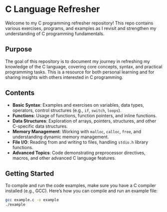 # C Language Refresher

Welcome to my C programming refresher repository! This repo contains various exercises, programs, and examples as I revisit and strengthen my understanding of C programming fundamentals.

## Purpose

The goal of this repository is to document my journey in refreshing my knowledge of the C language, covering core concepts, syntax, and practical programming tasks. This is a resource for both personal learning and for sharing insights with others interested in C programming.

## Contents

- **Basic Syntax**: Examples and exercises on variables, data types, operators, control structures (e.g., `if`, `switch`, `loops`).
- **Functions**: Usage of functions, function pointers, and inline functions.
- **Data Structures**: Exploration of arrays, pointers, structures, and other C-specific data structures.
- **Memory Management**: Working with `malloc`, `calloc`, `free`, and understanding dynamic memory management.
- **File I/O**: Reading from and writing to files, handling `stdio.h` library functions.
- **Advanced Topics**: Code demonstrating preprocessor directives, macros, and other advanced C language features.

## Getting Started

To compile and run the code examples, make sure you have a C compiler installed (e.g., GCC). Here’s how you can compile and run an example file:

```bash
gcc example.c -o example
./example
  
